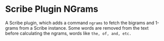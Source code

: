 # Scribe Plugin NGrams

A Scribe plugin, which adds a command ```ngrams``` to fetch the bigrams
and 1-grams from a Scribe instance. Some words are removed from the
text before calculating the ngrams, words like ```the, of, and, etc.```
